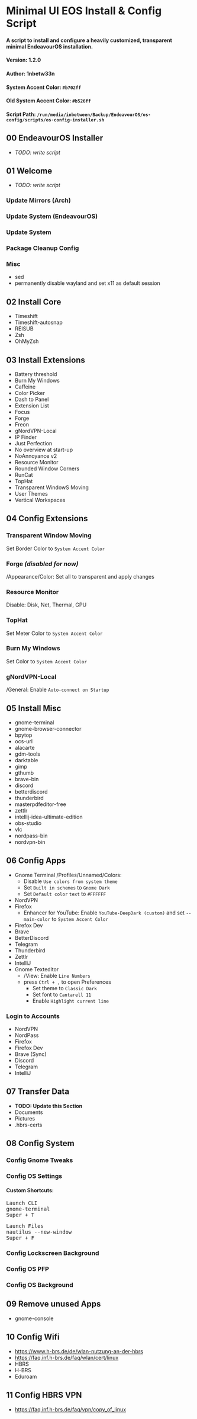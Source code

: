 # Minimal UI EOS Install & Config Script
#### A script to install and configure a heavily customized, transparent minimal EndeavourOS installation.
#### Version: 1.2.0
#### Author: 1nbetw33n
#### System Accent Color: `#b702ff`
#### Old System Accent Color: `#b526ff`
#### Script Path: `/run/media/inbetween/Backup/EndeavourOS/os-config/scripts/os-config-installer.sh`

## 00 EndeavourOS Installer
* _TODO: write script_

## 01 Welcome
* _TODO: write script_
### Update Mirrors (Arch)
### Update System (EndeavourOS)
### Update System
### Package Cleanup Config
### Misc
* sed
* permanently disable wayland and set x11 as default session

## 02 Install Core
* Timeshift
* Timeshift-autosnap
* REISUB
* Zsh
* OhMyZsh

## 03 Install Extensions
* Battery threshold
* Burn My Windows
* Caffeine
* Color Picker
* Dash to Panel
* Extension List
* Focus
* Forge
* Freon
* gNordVPN-Local
* IP Finder
* Just Perfection
* No overview at start-up
* NoAnnoyance v2
* Resource Monitor
* Rounded Window Corners
* RunCat
* TopHat
* Transparent WindowS Moving
* User Themes
* Vertical Workspaces

## 04 Config Extensions
### Transparent Window Moving
   Set Border Color to `System Accent Color`
### Forge _(disabled for now)_
   /Appearance/Color: Set all to transparent and apply changes
### Resource Monitor
   Disable: Disk, Net, Thermal, GPU
### TopHat
   Set Meter Color to `System Accent Color`
### Burn My Windows
   Set Color to `System Accent Color`
### gNordVPN-Local
   /General: Enable `Auto-connect on Startup`

## 05 Install Misc
* gnome-terminal
* gnome-browser-connector
* bpytop
* ocs-url
* alacarte
* gdm-tools
* darktable
* gimp
* gthumb
* brave-bin
* discord
* betterdiscord
* thunderbird
* masterpdfeditor-free
* zettlr
* intellij-idea-ultimate-edition
* obs-studio
* vlc
* nordpass-bin
* nordvpn-bin

## 06 Config Apps
* Gnome Terminal
  /Profiles/Unnamed/Colors:
    * Disable `Use colors from system theme`
    * Set `Built in schemes` to `Gnome Dark`
    * Set `Default color` `text` to `#FFFFFF`
* NordVPN
* Firefox
    * Enhancer for YouTube: Enable `YouTube-DeepDark (custom)` and set `--main-color` to `System Accent Color`
* Firefox Dev
* Brave
* BetterDiscord
* Telegram
* Thunderbird
* Zettlr
* IntelliJ
* Gnome Texteditor
  * /View: Enable `Line Numbers`
  * press `Ctrl + ,` to open Preferences
    * Set theme to `Classic Dark`
    * Set font to `Cantarell 11`
    * Enable `Highlight current line`
    
### Login to Accounts
* NordVPN
* NordPass
* Firefox
* Firefox Dev
* Brave (Sync)
* Discord
* Telegram
* IntelliJ

## 07 Transfer Data
* **TODO: Update this Section**
*  Documents
*  Pictures
*  .hbrs-certs

## 08 Config System
### Config Gnome Tweaks
### Config OS Settings
#### Custom Shortcuts:
<pre>
Launch CLI
gnome-terminal
Super + T
</pre>
<pre>
Launch Files
nautilus --new-window
Super + F
</pre>

### Config Lockscreen Background
### Config OS PFP
### Config OS Background

## 09 Remove unused Apps
* gnome-console

## 10 Config Wifi
* https://www.h-brs.de/de/wlan-nutzung-an-der-hbrs
* https://faq.inf.h-brs.de/faq/wlan/cert/linux
* HBRS
* H-BRS
* Eduroam

## 11 Config HBRS VPN
* https://faq.inf.h-brs.de/faq/vpn/copy_of_linux


